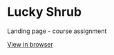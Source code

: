 # Lucky Shrub
 
Landing page - course assignment <br>

<a href="https://lucky-shrub-project.netlify.app/" target="_blank"> View in browser </a>
